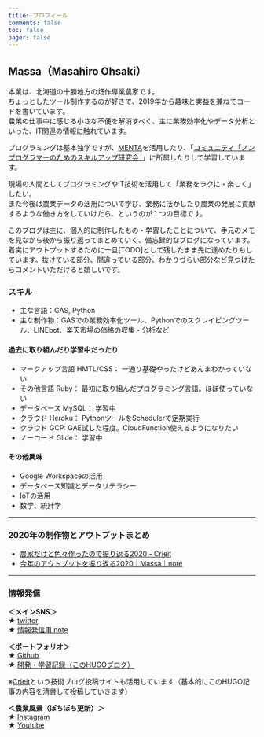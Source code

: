 ```yaml
---
title: プロフィール
comments: false
toc: false
pager: false
---
```



## Massa（Masahiro Ohsaki）
本業は、北海道の十勝地方の畑作専業農家です。  
ちょっとしたツール制作するのが好きで、2019年から趣味と実益を兼ねてコードを書いています。  
農業の仕事中に感じる小さな不便を解消すべく、主に業務効率化やデータ分析といった、IT関連の情報に触れています。

プログラミングは基本独学ですが、[MENTA](https://menta.work/)を活用したり、「[コミュニティ「ノンプログラマーのためのスキルアップ研究会」](https://tonari-it.com/community-nonpro-semi/)」に所属したりして学習しています。

現場の人間としてプログラミングやIT技術を活用して「業務をラクに・楽しく」したい。  
また今後は農業データの活用について学び、業務に活かしたり農業の発展に貢献するような働き方をしていけたら、というのが１つの目標です。

このブログは主に、個人的に制作したもの・学習したことについて、手元のメモを見ながら後から振り返ってまとめていく、備忘録的なブログになっています。  
着実にアウトプットするために一旦[TODO]として残したまま先に進めたりもしています。抜けている部分、間違っている部分、わかりづらい部分など見つけたらコメントいただけると嬉しいです。

### スキル
- 主な言語：GAS, Python
- 主な制作物：GASでの業務効率化ツール、Pythonでのスクレイピングツール、LINEbot、楽天市場の価格の収集・分析など

#### 過去に取り組んだり学習中だったり
- マークアップ言語 HMTL/CSS： 一通り基礎やったけどあんまわかっていない
- その他言語 Ruby： 最初に取り組んだプログラミング言語。ほぼ使っていない
- データベース MySQL： 学習中
- クラウド Heroku： PythonツールをSchedulerで定期実行
- クラウド GCP: GAE試した程度。CloudFunction使えるようになりたい
- ノーコード Glide： 学習中

#### その他興味
- Google Workspaceの活用
- データベース知識とデータリテラシー
- IoTの活用
- 数学、統計学

----
### 2020年の制作物とアウトプットまとめ
- [農家だけど色々作ったので振り返る2020 - Crieit](https://crieit.net/posts/GAS-Python)  
- [今年のアウトプットを振り返る2020｜Massa｜note](https://note.com/agrifeel_labo/n/n24dfceedab23)

----
### 情報発信
**＜メインSNS＞**  
★ [twitter](https://twitter.com/massasquash)  
★ [情報発信用 note](https://note.mu/agrifeel_labo)

**＜ポートフォリオ＞**  
★ [Github](https://github.com/Massasquash)  
★ [開発・学習記録（このHUGOブログ）](https://massasquash.github.io/potatofolio/)  

※[Crieit](https://crieit.net/users/massasquash)という技術ブログ投稿サイトも活用しています（基本的にこのHUGO記事の内容を清書して投稿していきます）

**＜農業風景（ぼちぼち更新）＞**  
★ [Instagram](https://www.instagram.com/ohsakifarm/)  
★ [Youtube](https://www.youtube.com/channel/UCsu1mENsBiVFsdc-yq0a4Aw)